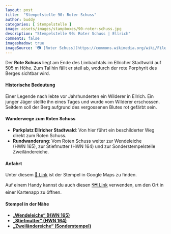 ```yaml
---
layout: post
title:  "Stempelstelle 90: Roter Schuss"
author: buddy
categories: [ Stempelstelle ]
image: assets/images/stampboxes/90-roter-schuss.jpg
description: "Stempelstelle 90: Roter Schuss | Ellrich"
comments: false
imageshadow: true
imageSource: '📷 [Roter Schuss](https://commons.wikimedia.org/wiki/File:Roter_Schuss.jpg) von <a href="//commons.wikimedia.org/wiki/User:B.Thomas95" title="User:B.Thomas95">Thomas Binder</a> unter Lizenz [CC BY-SA 4.0](https://creativecommons.org/licenses/by-sa/4.0)'
---
```


Der **Rote Schuss** liegt am Ende des Limbachtals im Ellricher Stadtwald auf 505 m Höhe. Zum Tal hin fällt er steil ab, wodurch der rote Porphyrit des Berges sichtbar wird.

#### Historische Bedeutung

Einer Legende nach lebte vor Jahrhunderten ein Wilderer in Ellrich. Ein junger Jäger stellte ihn eines Tages und wurde vom Wilderer erschossen. Seitdem soll der Berg aufgrund des vergossenen Blutes rot gefärbt sein.

#### Wanderwege zum Roten Schuss

- **Parkplatz Ellricher Stadtwald**: Von hier führt ein beschilderter Weg direkt zum Roten Schuss.
- **Rundwanderung**: Vom Roten Schuss weiter zur Wendeleiche (HWN 165), zur Stiefmutter (HWN 164) und zur Sonderstempelstelle Zweiländereiche.

#### Anfahrt

Unter diesem [📍 Link](https://www.google.com/maps/dir/?api=1&origin=&destination=51.61714%2C%2010.65168) ist der Stempel in Google Maps zu finden.

<div class="android-only">
  Auf einem Handy kannst du auch diesen 
  <a href="geo:51.61714,10.65168">🗺️ Link</a> 
  verwenden, um den Ort in einer Kartenapp zu öffnen.
  <p></p>
</div>

#### Stempel in der Nähe

- [**„Wendeleiche“ (HWN 165)**](/stempelstelle-165-wendel-eiche)
- [**„Stiefmutter“ (HWN 164)**](/stempelstelle-164-stiefmutter)
- [**„Zweiländereiche“ (Sonderstempel)**](/stempelstelle-sonder-zweiländereiche)
